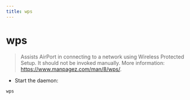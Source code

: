 ```yaml
---
title: wps
---
```

# wps

> Assists AirPort in connecting to a network using Wireless Protected Setup.
> It should not be invoked manually.
> More information: <https://www.manpagez.com/man/8/wps/>.

- Start the daemon:

`wps`
